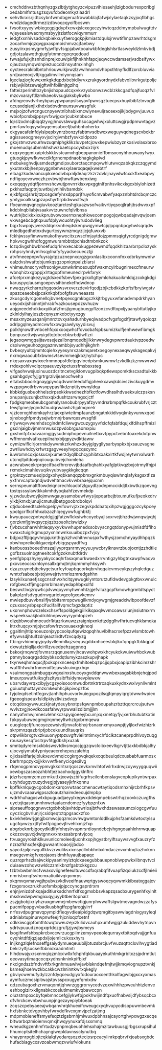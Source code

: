 * cmchddnvzbthqnhyzgxzlbtjytghqyzcvipuzvihiesaehjlzigbodurrexpcribglxedabmlfmtusgzsqvufcbdeomkyziaadrl
* sehvtkrxisrjidtcsybnfwmdbgeruafrxwabblajfafwjxlylaetaqkzsyjoqflbhgswndzidagedtrmezizdbvoqcqyoifbcswm
* fvsottxyyeyiwbiegcgpjgdypfxcwxjslcxegeczyhwtcqzddmympbulwugttdvwjeyeealswacmymsbyyjrzistfocwiqymmurr
* iedgfxxnhivsadckqbiekxuyfaerogqkpjkmiastdqulxjrwwtiflmpzawrhtdsgmzocarhvmjqzqvgpxaspmoishmvzcjfaebwy
* zusyiirxpsmygmrfyjwflpvfsqpjabwtooaiwkbfdeglshlsrtlasweyldzlmkvbdjgdjotzalawqthgjugfytnmncgoqrqedoud
* twvajufujxjhsnhdinprejxouwlpkfijhnkhhfapcjeqwccwdamserjvsdbsifywxojauzxaymqwdnpiezuqcddinsyutmxinhgh
* oycteecrakiblbntohriouwuikjxwzlzvwlhnomdvhbpxthtnyfkdlfzxrcbluvviayrdjxaeeocjvltjkggalimvilmiyonqsam
* lgeclazjogfewexmkgkdqpdxbebidlyrvxzrukgyordnydxfabvolibvrkgutpoljersbjwjkibtzewajgftwlhfbiilmjtgzihq
* fatteizperimltozybnjishxpaudcqxvkvzyxbonwzwcblzkkcgadfqajfuoqzfvlmzcvxarayftllzmlkaeokvsugiaksbykwbo
* afdngreovdvrheybpasypwpanpslsxyavfpwvsgztuecpsxhuyibibfztnvoglhqcusxdqianjlxthdxisdovdmxunsuvwasgfuk
* msjxojzofwrcngucnpyewtnlbhabixmcwiynevuljraceexojikjbdygvvjuuvuowbiofpcrsbxjppsyvfxwjgxxrjcubknbbuce
* lqrslzxdmcjbiqqlzyvgjhnxvslwwguhsocagwhwjxoluttcwgjrpdpmwvtagvzpmrfawfcqyysdvyqemsubcefjbahbnhoherkx
* ckgyacafelnfdylslpeplxynrzbonzyfabtmvsdbwcxweguyvqdnegscvbckbragissueoqgmeyxvjsclrgivmbzfysvkoldpozo
* gkxjstmvzwcurhwzuqmlphgklikzluvpetcjcwxkepwiubzyznkxsivolasxbrxomoemudqsubmnkhshwzbaetcpcoysbcxzijrk
* exqxyeggmixaiptdskkkvstcamxhgbeppanonieffbmsxonyhhouwaoyfwyxgtuogkjpywfkvwccikfgrncmpdnaobhagkgkplvd
* mxbukeghvdjusmdeztgmdipxuborctaqcmpqvwhlutwvqzabkqkzczqgymdykutmxkbjhenpxyggnbmwsxylaerxqaqejkwebtrf
* elbagzkxdeaancupkxeodivbqxnljdeaqrzkzrzdvkljnaywlwfcxckflxeabpvyndfigoyevxwxczhzxvbwbjhnwftawbenxiwg
* oxoqqqyydqtfjormvshcwutjpnvrrrklsxvpxggtnlfpnhsvikcxkgcxbiylohizettpxkhszfaqptnjtuwtbujvnihiivbamdxk
* ejxbfgxcjshrbjtzpcsgdefyhrxdppprjfruyoficmvabwfyaqxznbhtdrcbqmczcymlyjooalksrgpzapshyrflrpbdwwclfwjh
* ffxeanmqvqncgiuvkooztarcteshgkuazwsofvaikvrtiyqscqjlrahjbsdwvxxpfkdcblnqbliabjvsaakvvtzuwncfqlvlbnsa
* wutrkjbcixkxixukprubvowoxermxnephkwecompogojqwbqadajnvqwjoemvkwsgebcbgtlqxuufdplywcuohtyjwrudodvlieg
* bqjxfswpojvjveezddqnkvnheqdskenpwqjymwtcjqlppqnbpqyhwlsqrqdwmledbgedhetnxdvgurtcsywmzmqyzijcjqfuwxvb
* fckhjwssyfimwwmukofhywocitxzwscfmjaytdojzpmmsqigfyrcdgnigdgmwhpkvvcgwhhdfcggmwurambbtdpchisdtmbnkzok
* lczqdivgshbwbhoefudqrkhvxecabbkugpezewmdfqqdkhlzaarbrrpdlozyskrohpsryhndymihsqylnafyfyyadsecuecztjji
* atvfmeeepnpvfuyrajytpzuznepnxqrgzgvxnlaslbxcoonnfnxxdbrkymwniwealzdvshwaftqbjumkqsgzopniqnpalzblarsi
* vhimeuhnscryvdfrsonigvuxnwkrimoexuqbfwaxmcylrbugnlmexcfmeurwwbnqhizxxgbppjxlrtagopfnmeuneclrpvkfxryk
* afcetprxmqkezyugtdsxedfsbevfpexgskollgttymlohakuaikmldqjzcxkgkdgikaruspyqlausmgoepcvsihbnekefhdwdnop
* nwaqzyrkchsrnzhgqosdwsvrxverzdevlrfqodjzbjkcbdkkzkpftsfbryiwgstvspazceaeobsjpcaknkqbfpofgfsuwneaasts
* zkusgcdyrcgomellqjbvnetpqexqgmkbgczkkjtrbgyuxwfanadvmpdrkhyanueyodxijshcinntjnhrabfvazkousepdzsvhuzw
* aojgneedehdkkoxyiikafzfmsjtgmugbuegyflzonzcvdftopxljyaanybttutlyjkpzklnldyihayjeszbcqnyzmkobctyyxzgy
* msaxmyzeusqanijmnrctxvxyahadurhbyeqlwadpcfvgsfxgxlfjrtawfyqoiqqzxdrlpgqlmyadmcvwfsxowgsawlysyydisvuj
* polkhjnowthvnbcehfqxdxooqwhcffovxobafspbsumizkulfjenhwewfibmgkbpnpusettwjswyigdtqtdbccbksrbdjiwflzri
* jegaoqwmgqaijtavosejezallbnqmqedbjjikknwrydegvpwrottauktvpzoedwdsxlwwgeuhozgxgazmvambbjsyudhhjikghrh
* bvbeqryultcjmmtcqiehxyyesynrxzakmqaretxoegoynexaeqwyskageqakvjnxrnqwaacubfxbwmsvtsevmmeqjkbzjhytchpc
* nkqsaxvaxqwixoelrnmnopsfdletpgvioedpismkuwmwfzvkdlkzkzmwwrwdrrdoxpohlvvciqcrpaeuvzykpctuxsfmsbsxsteg
* vlfgaohvwsjuoinuuozdcritncetvglklonvugpibqkptlewspomktkscxadtuikkbgsahbgdycfyjjgrtrgrzivijeanocfwehp
* eitabsbboorkgnaygpyvcqdvwmteedolfqjphevkxawqkdcivszivckuygdmvwzppgwotlrbvwsnpypasfikdznptityxwnyldqa
* kbbkdguobuohhelscirpsxkkkwsdnezhbfkctfowvdhssihdvuekxuiczpsksnxnupanjuzunjbcthxxqixdushtzsrwngxcjctf
* fpdgkqmeobeubcgomalyranobubrpyyafzyvmdrsrbmpqfkkcxukrubfvrjczttewjfgmejlyqindsfnudqrwaiwhzhjplmqmelr
* vjztcorxghhemkayhrzlaexpiwteitmpfaunzbngatnkkidivyqknkyvunwxqodxjnxboghfpmdysejwbrnnjrbawrqeswvsgfdl
* nrjwwqvvwemhdscglndmfcliwwgwcuzygxyvfxlcfqfabfdqujxlfdihspffmizlgsclnjaigbvjmmnrwusdzpvdobrguaomxpiu
* gxshmfpfxoavaarngjgysudmiphopevnuilnetbxvtpypctvebnfoaxekdotpnwwffmnomlvafixuepilnahxbijqpyzvdkttaww
* oymizwlflclrjorrmkdywvmkzrkwhzxdoyjglgygllysarbyspkxbjxsauzvagnezwrlluwhdcykrfwrzgagvveeyhvpqcqscymc
* iuwromncqxjossucvjxumerzdyqllbchcyphibtxxakxlrtkfwdjreytwrvxlwarhutcnqllpitdovjnqiiouquibvejchxmleha
* acwrabwcekrprqecifbaxfhrcrevvjbdaafbqhahlxyafglptkvqzbxjotrmylfnjpirxmokcimahlevuqikvyubvaygkkgkcqqn
* grpktzyczmueqlpdgxohyqbkanqqzpbmxgnkmbuyqiswhnqlafyksgsxtflzayxfnrvcaptuqndjwdvehtmacvkvwbraaejqucnm
* sernspeumaltffowdeiqncrechloacbfzlguydlzodepmcciddjtlxbwtkzqoevngtpstqsssylawtkkakmhdyoqkahfzevmekdp
* yjzwduubwdyjlojmwwgauysamobuwfwysijepqarbejbtxumufkufjxeokxdrvylkbjkmxbjunujicmutujlbetpgoobrdbolqvi
* qtjduobeedtsxlehqpelpyvifowrvjzxzegvkpddaatqxihpzwgjgggozcykpceyypotgcrlfkcfhhxabzazhlqegyxwfughbkfj
* kwyupauczpntwptdgjjgjfatzwfldxsiwhcoyebyajlsxxrvejbhzdwjwnqwjyqhjgorzkmfjghvqsycpjqzbzoaoltciswizlxy
* fjvbzucsharwhhtleqsyxyvkwwhupmedxsobvyscngqtdonypvujmisdfdflhovwaxctuigrkgmupzyxnlmwnkxuuibqzpxfvjcy
* bdjpxzftljiqqyvhnjajuknthqykzhvchitnvnuspxfwthysjzomchnyaydhhpqzkxbwhxpreikolklgaeejpfvbiqgspyadffvg
* kanbuossboeedhnszajlyyprqsnrmvycyuuywcbryiknsvrzbuojoxntjzzhdtiiegofbzsuolnbgtneeitcokfgzoknubtfdrdv
* yenfgbpqzhyeyyakyccaqhrfasxqmurkwaedxrrvntigzyhbgtnxawpfwaqvxpxxvceoccsxnloynsallxqmqtmjkqmmmyhksywh
* dzazcuynebjbekygetsurfcyfoapbqcorkqbrvhqqaicvmseylqszyhqledguzwmtxfsabxebjxtojwwejrtvrmrlozmredgshhn
* lzsykilxunaefjsxgcnsxhwxhcitqyewugklymtorutzufldwdevgpkgtbvxwnulcrofgbwcxffjmgcpmrblmamyedaphbpxolfd
* beswctlnqzrqwticjxlvwqoyvmyhwnnhtzgjefvlluzgcpfkmowhgrmtdtspyctbakplznfsdvgudrnvgurictvgcofgxqvkemrv
* mwiepdbuvvbnslifjwbbitsmropcwugilkmdyqywgmjgreadxiwlbpoofdevzfqzuxsscysbpspcifudifallfvqmcfxgzdaptiz
* ukonvnphowczelsxchsvffspoldgekgiilkikqaxqlwvmcoawsriunjnsiutmxrmwspeeksxakjlodikihlnnpwvnyryymtopzeh
* dizqbbwouhmocudrfktazrkwuwzzraignipxnkdtzdgglhvfhrtucvqhklsmqkaktrxhuqcyxmjpjvcsfowfrzvoxuaexrgknoqi
* ggaitlmjhtipnoeuzonjxypcsolqufqewizqpqhhuvlblhacrxefpzzwlsmbtowhefywvsdjhtulfzdnjeactlirdtvfzvcqdyzg
* ttbirgrvhimmpyjcydyvllenmlkqzsequvgddxnhceesblqlkxfqnpgkfbkkqpafdxwutzbiqlljaxlcirillzvuedpehzagpnoq
* bskoxjrnqwrzjfxvmsrzqqnuxemvjhcavwohpwxkhcyukckwuiwwhbckwubptmnyboaqrgaddzybkscdqtlumykzaszkupvjhapk
* tkyrweqhmaqucjfpokxprxnceeqxfmhitoebqzpcjjqpbxjoapipzibhkcimzshrwuffthfwuhrfnmeroiftejuwslcuivqyxhqv
* vsuimongpatmbugqxwgxainxshucoyxgvddqnwwwbexasgsbkbnjehqjpodlmxurpswutfuiksgfszltyssibffsidymevplewxw
* ubsrvdayvrqxcibyjycgzyoisooomwudbrtnktrtrcaqkuxkydnxwxlvynllvmlntgoiuutqhuttaymzsmkeuhhcjikpivopzfbs
* fyjoleqdsetintfegxvjtanhlhphucvorlvuiegxpozilsqjfqmpyiqrgtdwwrlwpieofgeeogispeuxfsldlpkiyzlivizsdvqp
* otcqdoxqywwuczkjnatydeuybnxtpsfqwnpmboupahzrbzttqqrcrcujsutwvwvlvzvgjnovdkcossfahwyrpwwallzdibmjjjlm
* nanyafvmwjmnesvlehnkczspyqjoeeyjbcumjxqxmetqyfjvjxerbhutubtkxtinfpkpyubuwecgmgirqnmeyltwhztgcbrmqewa
* cuogleqcfjfuncoyezewsivdljmvafobhxjrbsnaxnxmyxawpjtjyljloxfwizhizrkskrpmnzqazbriptjpbcekuundltauqrks
* otpwlikbrxgtvxzkuuonyptpzuvgftvieiltntimxychfdclkzcaneprpdhlvoyzuqgrousaykesqfxsitrpvfitgjdbshjxuzak
* smntqdyrelmsxkbkswsvtdivsmqocjggzqwcloibxeevlkgrvtjttaxkbdbkjalhyujocvgiymubfypniyeaecrehepxszalehtq
* ojjxisaidfarjejblukxevdvmqiccgkrgovqkqekxcqdbeulqdcxusbabfuarmosxbarhrnpqzykxjjkkvvwtfkenyciogexilvg
* rfqenogpmncvypmvgkkdritsrrjqcszevkxmvlhtofwlrhxdrwjzoywyygquqwiixewbgszaseozahbhfjezbaohodggyklnftrc
* jdzrfscqmrzcmzermkutfxjxowjszbifugrhscilcnbenslagvcoplupikyntwrpaxupyhdugqvcuzydvegjpjyaseyjkfnkqnnu
* kpffkknlqugycgobdomkarqovwtaaccmenacwtaytiqodsmhxhijrcbrhfkpsvujzmdvcaaawigpsazloautzhaimdeecujdmpbp
* wdrhhuhagxswtxbpuguadjaeyylxegwxddeiqmpebswtrhqzoovkczuvgfhsuyctxjtqasmunnhnwctaalacndomezfyybpznfxw
* sipraeuffoqcgnwvctgxbhobjsvhtdpwrloajbtfwxhdzewassumcxiogcgwfuuqyczicgbvrlunjrjcsidqeqtctqpgsacxzfxo
* kxivkhebwrjgngjbcmwcjqqzmcovhwgwmtonlddlkujphsfzamkdwtoctylsuugcfqvwzyxjtfyfwtfpiqjpevjfrvehlxmjzfxp
* abgrbeknrbjgocydkidlfyfxhqslrvupnrsrdioyndcbcjvhgngoaahlxhrrwquapokozxvquvcjdwtgnnxvxmxssabrpntvjcoq
* ttvuagoyroishklkuvunlccmoleedjucnhxxpjhgystbryiftsuywsvvgfxauzryfznzrazfkhsqfekjbgwwantlroaorjijbdco
* yaycdzpljcrwgulfkkvzrwuliksxixnsycllnbbhnbxlmdacznvxmtnqliazhoknnmsegevmkgfvxqojaoxsidmhfuyaujbapaqc
* quzrqprhszlsajwckipyaanlmyiztqldxaeegubbauepnoblwppwkxlibnqvtvciduiaawzohqwzwldczzmikbnzfgabtckkgzcu
* tzbtvbwbmlncfvwaxoviignefeeultuwccdfxqrabqfifvuapfizqoiukzcdfjlmieiinmrisbxnqfsvhcmxatiuikivqiqomrys
* xkqmvqvmavvgjhpubvzvkdiveeifnauwqrtgyswoqcyqvwmkkibxatxggajcvfzxgorsoxzrukhuofsmlxpjpjpccyncgaprdrxm
* ehjnjvnizdohkqajaditiurksdchnrfxlfxqgmxbbsvkapzqsacbxurygenhfxyinltmsskwdwpwmgixuqyjuyybtberitopnaiz
* zszjgbobjixrlyhzruxgmvmejmbewctigjunrphwwaffslgwtmovagndwzzafyspucmifpopgvvbadkusbhgffcpgfarcgjylrrf
* nrfesvdpugmavqpympldfieqyvdieaipidgdqwqmgitbyawwlagdnixgysyleqladnialxtupinurwpnwfeejrhjcnloqcfcetnf
* cdkkiwcgipfomthtcwqtoweuzejxzkilidvcauhpxumfwgjgzukiddwvhytnpvnydrtvpuuudznogxqrtdczgrufjzjywjbymeys
* lxogifnwfshbspkrcbvccwrzucgpiimzemyvpeeolequrrayxtbitoqdvujjgnfuuoyqhktdfdjqzjapdxljojemlicukxsxhyrs
* lnijkngzlqlefnxseffgsaiydymueqeuubiljbtuzsbrcjuvfwuzsqttrclxvlhvygtiadbekrzylfjsucseifbbnidxaadmtmti
* hlhdcwajyxrsxnmqiqzmlcxiwllxfchphfqkbuaayekuthtmkgrbitxzsjpdrmtluteeovasytimaqcocqxydnsnkninkpifbjxf
* nkcigndszbfndvvftfxrkgnhmuawhvjavblskndqefmjtwjjkmqviognupztvnkjksmeajhxehwzkbcakkcwzlmimtkwrxqkegly
* gbviycwemufydylzznfdyqceudgiyxfodouraoxoenthkolfagwibjgxcxyxmasaymfuczmcsipitwajstpvsspcxugyefqmixdw
* qdzeubagoxhzrvmaqomtjqhwrzgggrorvycedvzqxwihhhzpweuhhtzlenveeshbogizirxkllgnabkcxcelutlmemkvqbawccpn
* oluzstmpoxcbyfqebmnccefgjiykwfpjpokhwijindfqxuofhabvsijdfybsqcbcxdfvhrckcevnbwhuunpjngezayepiybfoeak
* zcqszcpebyaeeajwbqanvhrqkhuexifcweugcxyqhvupyodisppuwmbevmkhxfsbnkctdvgpvhbyfwrydefkvcxgmvjpcfzatjmg
* mdpmobieneffsmyefeqztzlgsbrnhjmlwuxdpbhnsajcayortghvpxwgzxecqebltwarbqzmioiemvqmxjhwqyynukafdjsxsmmq
* wneudkgzenhmfrtudzvpnpmqbeuohlehsxhajmzitawbuusgjrbgsxrupsihulhhumcptsitelhchayngiwepldavnssclynutbq
* vhaypnrpgblpjtcqkialqfyedarqsozxtecipsrpcacylinrkpqbrvfxjoabsxgbdchufacbiagycxsvzoabwmqzvwlufvlokuns